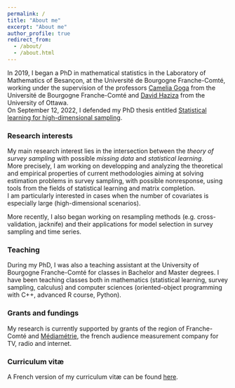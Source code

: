 ```yaml
---
permalink: /
title: "About me"
excerpt: "About me"
author_profile: true
redirect_from: 
  - /about/
  - /about.html
---
```


In 2019, I began a PhD in mathematical statistics in the Laboratory of Mathematics of Besançon, at the Université de Bourgogne Franche-Comté, working under the supervision of the professors [Camelia Goga](http://goga.perso.math.cnrs.fr) from the Université de Bourgogne Franche-Comté and [David Haziza](http://www.davidhaziza.com) from the University of Ottawa. \
On September 12, 2022, I defended my PhD thesis entitled [Statistical learning for high-dimensional sampling](http://mehdiDagdoug.github.io/files/these.pdf).

### Research interests

My main research interest lies in the intersection between the *theory of survey sampling* with possible *missing data* and *statistical learning*. \
More precisely, I am working on developping and analyzing the theoretical and empirical properties of current methodologies aiming at solving estimation problems in survey sampling, with possible nonresponse, using tools from the fields of statistical learning and matrix completion. \
I am particularly interested in cases when the number of covariates is especially large (high-dimensional scenarios). 

More recently, I also began working on resampling methods (e.g. cross-validation, jacknife) and their applications for model selection in survey sampling and time series.


### Teaching

During my PhD, I was also a teaching assistant at the University of Bourgogne Franche-Comté for classes in Bachelor and Master degrees. I have been teaching classes both in mathematics (statistical learning, survey sampling, calculus) and computer sciences (oriented-object programming with C++, advanced R course, Python).


### Grants and fundings

My research is currently supported by grants of the region of Franche-Comté and [Médiamétrie](https://www.mediametrie.fr/en), the french audience measurement company for TV, radio and internet. 

### Curriculum vitæ
A French version of my curriculum vitæ can be found [here](http://mehdiDagdoug.github.io/files/cv_french.pdf).

